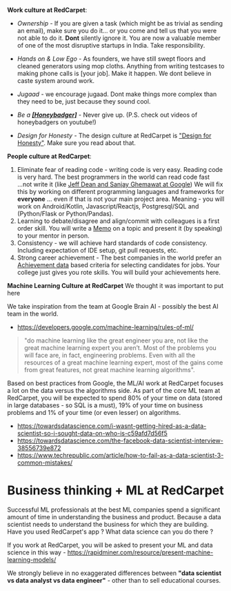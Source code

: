 

**Work culture at RedCarpet**:
-   *Ownership* - If you are given a task (which might be as trivial as sending an email), make sure you do it... or you come and tell us that you were not able to do it. **Dont** silently ignore it. You are now a valuable member of one of the most disruptive startups in India. Take responsibility.

-   *Hands on & Low Ego* - As founders, we have still swept floors and cleaned generators using mop cloths. Anything from writing testcases to making phone calls is [your job]. Make it happen. We dont believe in caste system around work.

-   *Jugaad* - we encourage jugaad. Dont make things more complex than they need to be, just because they sound cool.
-   *Be a [**[Honeybadger]**](https://www.youtube.com/watch?v=NvlalDNxccw)* - Never give up. (P.S. check out videos of honeybadgers on youtube!)
-   *Design for Honesty* - The design culture at RedCarpet is ["Design for Honesty"](https://www.redcarpetup.com/2017/11/29/design-for-honesty/). Make sure you read about that.

**People culture at RedCarpet**:
1.  Eliminate fear of reading code - writing code is very easy. Reading code is very hard. The best programmers in the world can read code fast ...not write it (like [Jeff Dean and Sanjay Ghemawat at Google](https://www.newyorker.com/magazine/2018/12/10/the-friendship-that-made-google-huge)) We will fix this by working on different programming languages and frameworks for **everyone** ... even if that is not your main project area. Meaning - you will work on Android/Kotlin, Javascript/Reactjs, Postgresql/SQL and (Python/Flask or Python/Pandas).
2.  Learning to debate/disagree and align/commit with colleagues is a first order skill. You will write a [Memo](https://slab.com/blog/jeff-bezos-writing-management-strategy/) on a topic and present it (by speaking) to your mentor in person.
3.  Consistency - we will achieve hard standards of code consistency. Including expectation of IDE setup, git pull requests, etc.
4.  Strong career achievement - The best companies in the world prefer an [Achievement data](https://www.businessinsider.in/A-head-recruiter-at-Amazon-says-the-best-resumes-are-data-based-and-theres-an-easy-formula-you-can-follow/articleshow/65235908.cms) based criteria for selecting candidates for jobs. Your college just gives you rote skills. You will build your achievements here.

**Machine Learning Culture at RedCarpet**
We thought it was important to put here

We take inspiration from the team at Google Brain AI - possibly the best AI team in the world.

- https://developers.google.com/machine-learning/rules-of-ml/

>"do machine learning like the great engineer you are, not like the great machine learning expert you aren’t. Most of the problems you will face are, in fact, engineering problems. Even with all the resources of a great machine learning expert, most of the gains come from great features, not great machine learning algorithms".

Based on best practices from Google, the ML/AI work at RedCarpet focuses a lot on the data versus the algorithms side. As part of the core ML team at RedCarpet, you will be expected to spend 80% of your time on data (stored in large databases - so SQL is a must), 19% of your time on business problems and 1% of your time (or even lesser) on algorithms. 

- https://towardsdatascience.com/i-wasnt-getting-hired-as-a-data-scientist-so-i-sought-data-on-who-is-c59afd7d56f5
- https://towardsdatascience.com/the-facebook-data-scientist-interview-38556739e872
- https://www.techrepublic.com/article/how-to-fail-as-a-data-scientist-3-common-mistakes/

Business thinking + ML at RedCarpet
====================================

Successful ML professionals at the best ML companies spend  a significant amount of time in understanding the business and product. Because a data scientist needs to understand the business for which they are building. Have you used RedCarpet's app ? What data science can you do there ?

If you work at RedCarpet, you will be asked to present your ML and data science in this way - https://rapidminer.com/resource/present-machine-learning-models/

We strongly believe in no exaggerated differences between **"data scientist vs data analyst vs data engineer"** - other than to sell educational courses.

